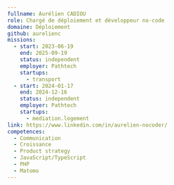```yaml
---
fullname: Aurélien CADIOU
role: Chargé de déploiement et développeur no-code
domaine: Déploiement
github: aurelienc
missions:
  - start: 2023-06-19
    end: 2025-09-19
    status: independent
    employer: Pathtech
    startups:
      - transport
  - start: 2024-01-17
    end: 2024-12-16
    status: independent
    employer: Pathtech
    startups:
      - mediation.logement
link: https://www.linkedin.com/in/aurelien-nocoder/
competences:
  - Communication
  - Croissance
  - Product strategy
  - JavaScript/TypeScript
  - PHP
  - Matomo
---
```

